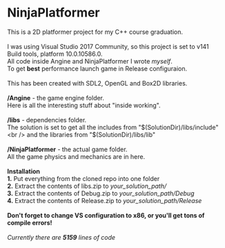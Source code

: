 # NinjaPlatformer
This is a 2D platformer  project for my C++ course graduation.
<br /><br />
I was using Visual Studio 2017 Community, so this project is set to v141 Build tools, platform 10.0.10586.0.<br />
All code inside Angine and NinjaPlatformer I wrote *myself*.<br />
To get <b>best</b> performance launch game in Release configuraion.
<br /><br />
This has been created with SDL2, OpenGL and Box2D libraries.
<br /><br />
<b/>/Angine</b> - the game engine folder.<br />
Here is all the interesting stuff about "inside working".
<br /><br />
<b>/libs</b> - dependencies folder. <br />
The solution is set to get all the includes from "$(SolutionDir)/libs/include"<br /> and the libraries from "$(SolutionDir)/libs/lib"
<br /><br />
<b>/NinjaPlatformer</b> - the actual game folder. <br />
All the game physics and mechanics are in here.
<br /><br />
<b>Installation</b><br />
<b>1.</b> Put everything from the cloned repo into one folder <br />
<b>2.</b> Extract the contents of libs.zip to <i>your_solution_path/</i> <br />
<b>3.</b> Extract the contents of Debug.zip to <i>your_solution_path/Debug</i> <br />
<b>4.</b> Extract the contents of Release.zip to <i>your_solution_path/Release</i>
<br /><br />
<b> Don't forget to change VS configuration to x86, or you'll get tons of compile errors! </b>
<br /><br />
<i>Currently there are <b>5159</b> lines of code</i>
